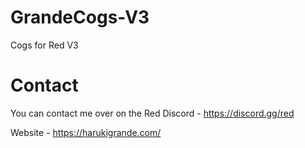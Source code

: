 # GrandeCogs-V3
Cogs for Red V3

# Contact
You can contact me over on the Red Discord - https://discord.gg/red 

Website - https://harukigrande.com/

